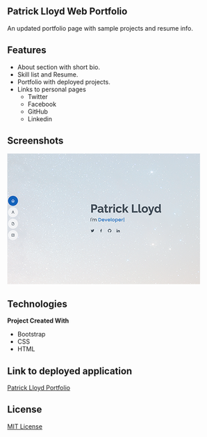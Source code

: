 ## Patrick Lloyd Web Portfolio
An updated portfolio page with sample projects and resume info.

## Features

* About section with short bio.
* Skill list and Resume.
* Portfolio with deployed projects.
* Links to personal pages
  * Twitter
  * Facebook
  * GitHub
  * Linkedin

## Screenshots
![Algorithm schema](assets/img/portfolio/portfilio.png)

## Technologies

<b>Project Created With</b>
- Bootstrap
- CSS
- HTML

## Link to deployed application 

[Patrick Lloyd Portfolio](https://meddle74.github.io/portfolio/)


## License

[MIT License](https://opensource.org/licenses/MIT)
